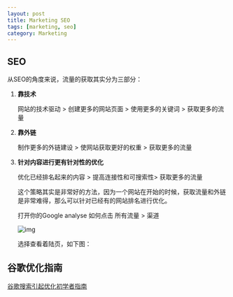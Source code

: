 ```yaml
---
layout: post
title: Marketing SEO
tags: [marketing, seo]
category: Marketing
---
```


## SEO

从SEO的角度来说，流量的获取其实分为三部分：

1. **靠技术**

   网站的技术驱动 > 创建更多的网站页面 > 使用更多的关键词 > 获取更多的流量

2. **靠外链**

   制作更多的外链建设 > 使网站获取更好的权重 > 获取更多的流量

3. **针对内容进行更有针对性的优化**

   优化已经排名起来的内容 > 提高连接性和可搜索性> 获取更多的流量

   这个策略其实是非常好的方法，因为一个网站在开始的时候，获取流量和外链是非常难得，那么可以针对已经有的网站排名进行优化。

   打开你的Google analyse 如何点击 所有流量 > 渠道

   ![img](file:///Users/feiq/Documents/dev/johnnyfee.github.io/source/resources/images/20180503163308_70300-20190606105744200.png?lastModify=1560846246)

   选择查看着陆页，如下图：

## 谷歌优化指南

[谷歌搜索引起优化初学者指南](http://static.googleusercontent.com/media/www.google.cn/zh-CN/cn/intl/zh-CN/webmasters/docs/search-engine-optimization-starter-guide-zh-cn.pdf)




